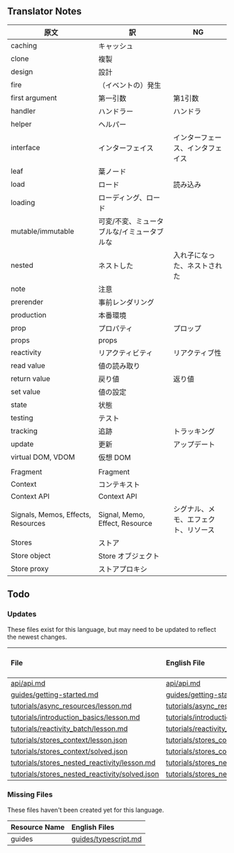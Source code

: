 
## Translator Notes

原文 | 訳 | NG
-|-|-
caching | キャッシュ
clone | 複製
design | 設計
fire | （イベントの）発生
first argument | 第一引数 | 第1引数
handler | ハンドラー | ハンドラ
helper | ヘルパー
interface | インターフェイス | インターフェース、インタフェイス
leaf | 葉ノード
load | ロード | 読み込み
loading | ローディング、ロード
mutable/immutable | 可変/不変、ミュータブルな/イミュータブルな
nested | ネストした | 入れ子になった、ネストされた
note | 注意
prerender | 事前レンダリング
production | 本番環境
prop | プロパティ | プロップ
props | props
reactivity | リアクティビティ | リアクティブ性
read value | 値の読み取り
return value | 戻り値 | 返り値
set value | 値の設定
state | 状態
testing | テスト
tracking | 追跡 | トラッキング
update | 更新 | アップデート
virtual DOM, VDOM | 仮想 DOM
||
Fragment|Fragment
Context | コンテキスト
Context API | Context API
Signals, Memos, Effects, Resources | Signal, Memo, Effect, Resource | シグナル、メモ、エフェクト、リソース
Stores | ストア
Store object | Store オブジェクト
Store proxy | ストアプロキシ

## Todo

### Updates  
These files exist for this language, but may need to be updated to reflect the newest changes.  
<!--MM:START (UPDATED:lang=ja) -->
| File                                                                                                                                                      | English File                                                                                                                                              | Last Updated (EN)                                                                                   | Last Updated (JA)                                                                                   |
| :-------------------------------------------------------------------------------------------------------------------------------------------------------- | :-------------------------------------------------------------------------------------------------------------------------------------------------------- | :-------------------------------------------------------------------------------------------------- | :-------------------------------------------------------------------------------------------------- |
| [api/api.md](https://github.com/solidjs/solid-docs/tree/main/langs/ja/api/api.md)                                                                         | [api/api.md](https://github.com/solidjs/solid-docs/tree/main/langs/en/api/api.md)                                                                         | [1/20/2023](https://github.com/solidjs/solid-docs/commit/7ca9775026cdb61c2828a687fa5322a5db642622)  | [9/10/2022](https://github.com/solidjs/solid-docs/commit/97f41fa02a81dd8ce917b8c5b5f592dde0b07dd1)  |
| [guides/getting-started.md](https://github.com/solidjs/solid-docs/tree/main/langs/ja/guides/getting-started.md)                                           | [guides/getting-started.md](https://github.com/solidjs/solid-docs/tree/main/langs/en/guides/getting-started.md)                                           | [11/26/2022](https://github.com/solidjs/solid-docs/commit/cb8df8fa67aadf95180c48a1f52c1ddbc18dff8c) | [9/10/2022](https://github.com/solidjs/solid-docs/commit/97f41fa02a81dd8ce917b8c5b5f592dde0b07dd1)  |
| [tutorials/async_resources/lesson.md](https://github.com/solidjs/solid-docs/tree/main/langs/ja/tutorials/async_resources/lesson.md)                       | [tutorials/async_resources/lesson.md](https://github.com/solidjs/solid-docs/tree/main/langs/en/tutorials/async_resources/lesson.md)                       | [10/30/2022](https://github.com/solidjs/solid-docs/commit/df4b4f089f2bb404dcf0815ab3fe65c69ace8c4e) | [12/22/2021](https://github.com/solidjs/solid-docs/commit/965b2ec299849c69f2a9ec4bec637a56bfa22ead) |
| [tutorials/introduction_basics/lesson.md](https://github.com/solidjs/solid-docs/tree/main/langs/ja/tutorials/introduction_basics/lesson.md)               | [tutorials/introduction_basics/lesson.md](https://github.com/solidjs/solid-docs/tree/main/langs/en/tutorials/introduction_basics/lesson.md)               | [11/26/2022](https://github.com/solidjs/solid-docs/commit/cb8df8fa67aadf95180c48a1f52c1ddbc18dff8c) | [9/10/2022](https://github.com/solidjs/solid-docs/commit/97f41fa02a81dd8ce917b8c5b5f592dde0b07dd1)  |
| [tutorials/reactivity_batch/lesson.md](https://github.com/solidjs/solid-docs/tree/main/langs/ja/tutorials/reactivity_batch/lesson.md)                     | [tutorials/reactivity_batch/lesson.md](https://github.com/solidjs/solid-docs/tree/main/langs/en/tutorials/reactivity_batch/lesson.md)                     | [9/10/2022](https://github.com/solidjs/solid-docs/commit/97f41fa02a81dd8ce917b8c5b5f592dde0b07dd1)  | [11/10/2021](https://github.com/solidjs/solid-docs/commit/fd3aaa5cf6df1e9e663e97a62e0b516ce6c8ca2f) |
| [tutorials/stores_context/lesson.json](https://github.com/solidjs/solid-docs/tree/main/langs/ja/tutorials/stores_context/lesson.json)                     | [tutorials/stores_context/lesson.json](https://github.com/solidjs/solid-docs/tree/main/langs/en/tutorials/stores_context/lesson.json)                     | [9/7/2022](https://github.com/solidjs/solid-docs/commit/7a0656c409728d26f791ad1e30648171963a5316)   | [11/10/2021](https://github.com/solidjs/solid-docs/commit/fd3aaa5cf6df1e9e663e97a62e0b516ce6c8ca2f) |
| [tutorials/stores_context/solved.json](https://github.com/solidjs/solid-docs/tree/main/langs/ja/tutorials/stores_context/solved.json)                     | [tutorials/stores_context/solved.json](https://github.com/solidjs/solid-docs/tree/main/langs/en/tutorials/stores_context/solved.json)                     | [9/7/2022](https://github.com/solidjs/solid-docs/commit/7a0656c409728d26f791ad1e30648171963a5316)   | [11/10/2021](https://github.com/solidjs/solid-docs/commit/fd3aaa5cf6df1e9e663e97a62e0b516ce6c8ca2f) |
| [tutorials/stores_nested_reactivity/lesson.md](https://github.com/solidjs/solid-docs/tree/main/langs/ja/tutorials/stores_nested_reactivity/lesson.md)     | [tutorials/stores_nested_reactivity/lesson.md](https://github.com/solidjs/solid-docs/tree/main/langs/en/tutorials/stores_nested_reactivity/lesson.md)     | [9/7/2022](https://github.com/solidjs/solid-docs/commit/7a0656c409728d26f791ad1e30648171963a5316)   | [12/22/2021](https://github.com/solidjs/solid-docs/commit/965b2ec299849c69f2a9ec4bec637a56bfa22ead) |
| [tutorials/stores_nested_reactivity/solved.json](https://github.com/solidjs/solid-docs/tree/main/langs/ja/tutorials/stores_nested_reactivity/solved.json) | [tutorials/stores_nested_reactivity/solved.json](https://github.com/solidjs/solid-docs/tree/main/langs/en/tutorials/stores_nested_reactivity/solved.json) | [9/7/2022](https://github.com/solidjs/solid-docs/commit/7a0656c409728d26f791ad1e30648171963a5316)   | [11/10/2021](https://github.com/solidjs/solid-docs/commit/fd3aaa5cf6df1e9e663e97a62e0b516ce6c8ca2f) |

<!--MM:END-->
### Missing Files  
These files haven't been created yet for this language.  
<!--MM:START (CREATED:lang=ja) -->
| Resource Name | English Files                                                                                         |
| :------------ | :---------------------------------------------------------------------------------------------------- |
| guides        | [guides/typescript.md](https://github.com/solidjs/solid-docs/tree/main/langs/ja/guides/typescript.md) |
<!--MM:END-->
        